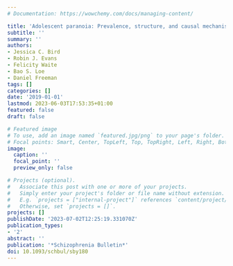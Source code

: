 ```yaml
---
# Documentation: https://wowchemy.com/docs/managing-content/

title: 'Adolescent paranoia: Prevalence, structure, and causal mechanisms'
subtitle: ''
summary: ''
authors:
- Jessica C. Bird
- Robin J. Evans
- Felicity Waite
- Bao S. Loe
- Daniel Freeman
tags: []
categories: []
date: '2019-01-01'
lastmod: 2023-06-03T17:53:35+01:00
featured: false
draft: false

# Featured image
# To use, add an image named `featured.jpg/png` to your page's folder.
# Focal points: Smart, Center, TopLeft, Top, TopRight, Left, Right, BottomLeft, Bottom, BottomRight.
image:
  caption: ''
  focal_point: ''
  preview_only: false

# Projects (optional).
#   Associate this post with one or more of your projects.
#   Simply enter your project's folder or file name without extension.
#   E.g. `projects = ["internal-project"]` references `content/project/deep-learning/index.md`.
#   Otherwise, set `projects = []`.
projects: []
publishDate: '2023-07-02T12:25:19.331070Z'
publication_types:
- '2'
abstract: ''
publication: '*Schizophrenia Bulletin*'
doi: 10.1093/schbul/sby180
---
```

